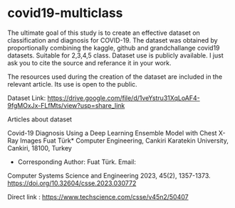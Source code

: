 # covid19-multiclass
The ultimate goal of this study is to create an effective dataset on classification and diagnosis for COVID-19. The dataset was obtained by proportionally combining the kaggle, github and grandchallange covid19 datasets. Suitable for 2,3,4,5 class.
Dataset use is publicly available. I just ask you to cite the source and referance it in your work.

The resources used during the creation of the dataset are included in the relevant article. Its use is open to the public. 

Dataset Link: https://drive.google.com/file/d/1veYstru31XqLoAF4-9fgMOxJx-FLfMts/view?usp=share_link

Articles about dataset

Covid-19 Diagnosis Using a Deep Learning Ensemble Model with Chest X-Ray Images
Fuat Türk*
Computer Engineering, Cankiri Karatekin University, Cankiri, 18100, Turkey
* Corresponding Author: Fuat Türk. Email: 

Computer Systems Science and Engineering 2023, 45(2), 1357-1373. https://doi.org/10.32604/csse.2023.030772

Direct link : https://www.techscience.com/csse/v45n2/50407
